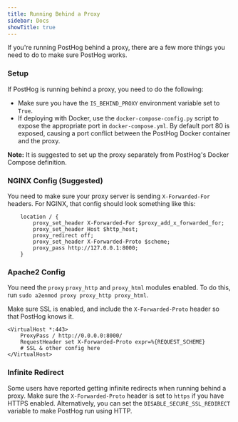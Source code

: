 ```yaml
---
title: Running Behind a Proxy
sidebar: Docs
showTitle: true
---
```



If you're running PostHog behind a proxy, there are a few more things you need to do to make sure PostHog works.

### Setup

If PostHog is running behind a proxy, you need to do the following:
- Make sure you have the `IS_BEHIND_PROXY` environment variable set to `True`.
- If deploying with Docker, use the `docker-compose-config.py` script to expose the appropriate port in `docker-compose.yml`. By default port 80 is exposed, causing a port conflict between the PostHog Docker container and the proxy.

<div class='note-block'><b>Note:</b> It is suggested to set up the proxy separately from PostHog's Docker Compose definition.</div>

### NGINX Config (Suggested)

You need to make sure your proxy server is sending `X-Forwarded-For` headers. For NGINX, that config should look something like this:

```nginx
    location / {
        proxy_set_header X-Forwarded-For $proxy_add_x_forwarded_for;
        proxy_set_header Host $http_host;
        proxy_redirect off;
        proxy_set_header X-Forwarded-Proto $scheme;
        proxy_pass http://127.0.0.1:8000;
    }
```

### Apache2 Config

You need the `proxy` `proxy_http` and `proxy_html` modules enabled. 
To do this, run `sudo a2enmod proxy proxy_http proxy_html`.

Make sure SSL is enabled, and include the `X-Forwarded-Proto` header so that PostHog knows it.

```apacheconf
<VirtualHost *:443>
    ProxyPass / http://0.0.0.0:8000/
    RequestHeader set X-Forwarded-Proto expr=%{REQUEST_SCHEME}
    # SSL & other config here
</VirtualHost>
```

### Infinite Redirect

Some users have reported getting infinite redirects when running behind a proxy. Make sure the `X-Forwarded-Proto` header is set to `https` if you have HTTPS enabled. Alternatively, you can set the `DISABLE_SECURE_SSL_REDIRECT` variable to make PostHog run using HTTP.
